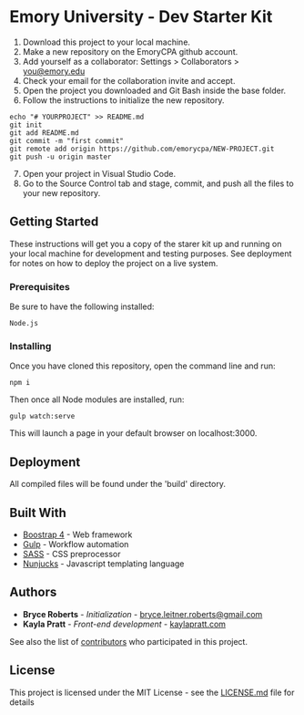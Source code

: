 # Emory University - Dev Starter Kit

1. Download this project to your local machine.
2. Make a new repository on the EmoryCPA github account.
3. Add yourself as a collaborator: Settings > Collaborators > you@emory.edu
4. Check your email for the collaboration invite and accept.
5. Open the project you downloaded and Git Bash inside the base folder.
5. Follow the instructions to initialize the new repository.
```
echo "# YOURPROJECT" >> README.md
git init
git add README.md
git commit -m "first commit"
git remote add origin https://github.com/emorycpa/NEW-PROJECT.git
git push -u origin master
```
7. Open your project in Visual Studio Code.
8. Go to the Source Control tab and stage, commit, and push all the files to your new repository.

## Getting Started

These instructions will get you a copy of the starer kit up and running on your local machine for development and testing purposes. See deployment for notes on how to deploy the project on a live system.

### Prerequisites

Be sure to have the following installed:

```
Node.js
```

### Installing

Once you have cloned this repository, open the command line and run:

```
npm i
```

Then once all Node modules are installed, run:

```
gulp watch:serve
```

This will launch a page in your default browser on localhost:3000.

## Deployment

All compiled files will be found under the 'build' directory.

## Built With

* [Boostrap 4](https://getbootstrap.com/) - Web framework
* [Gulp](https://gulpjs.com/) - Workflow automation
* [SASS](http://sass-lang.com/documentation/file.SCSS_FOR_SASS_USERS.html) - CSS preprocessor
* [Nunjucks](https://mozilla.github.io/nunjucks/) - Javascript templating language

## Authors

* **Bryce Roberts** - *Initialization* - [bryce.leitner.roberts@gmail.com](mailto:bryce.leitner.roberts@gmail.com)
* **Kayla Pratt** - *Front-end development* - [kaylapratt.com](http://kaylapratt.com)

See also the list of [contributors](https://github.com/emorycpa/emory.dev/graphs/contributors) who participated in this project.

## License

This project is licensed under the MIT License - see the [LICENSE.md](LICENSE.md) file for details
